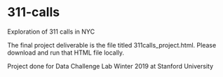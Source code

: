 # 311-calls
Exploration of 311 calls in NYC

The final project deliverable is the file titled 311calls_project.html. Please download and run that HTML file locally.

Project done for Data Challenge Lab Winter 2019 at Stanford University
